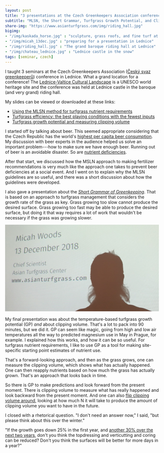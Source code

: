 ```yaml
---
layout: post
title: "3 presentations at the Czech Greenkeepers Association conference"
subtitle: "MLSN, the Short Grammar, Turfgrass Growth Potential, and Clipping Volume"
share-img: "https://www.asianturfgrass.com/img/riding_hall.jpg"
bigimg:
- "/img/kaskada_horse.jpg" : "sculpture, grass roofs, and fine turf at Golf Kaskáda near Brno"
- "/img/micah_13dec.jpg" : "preparing for a presentation in Lednice"
- "/img/riding_hall.jpg" : "The grand baroque riding hall at Lednice"
- "/img/chateau_lednice.jpg" : "Lednice castle in the snow"
tags: [seminar, czech]
---
```


I taught 3 seminars at the Czech Greenkeepers Association ([Český svaz greenkeeperů](http://www.czgreen.com/)) conference in Lednice. What a grand location for a conference! The [Lednice-Valtice Cultural Landscape](https://whc.unesco.org/en/list/763) is a UNESCO world heritage site and the conference was held at Lednice castle in the baroque (and very grand) riding hall.

My slides can be viewed or downloaded at these links:

* [Using the MLSN method for turfgrass nutrient requirements](https://speakerdeck.com/micahwoods/using-the-mlsn-method-for-turfgrass-nutrient-requirements)
* [Turfgrass efficiency: the best playing conditions with the fewest inputs](https://speakerdeck.com/micahwoods/turfgrass-efficiency-the-best-playing-conditions-with-the-fewest-inputs)
* [Turfgrass growth potential and measuring clipping volume](https://speakerdeck.com/micahwoods/turfgrass-growth-potential-and-measuring-clipping-volume)

I started off by talking about beer. This seemed appropriate considering that the Czech Republic has the world's [highest per capita beer consumption](https://en.wikipedia.org/wiki/Beer_in_the_Czech_Republic). My discussion with beer experts in the audience helped us solve an important problem---how to make sure we have enough beer. Running out of beer is an avoidable disaster. So are [nutrient deficiencies](https://speakerdeck.com/micahwoods/using-the-mlsn-method-for-turfgrass-nutrient-requirements?slide=2).

<script async class="speakerdeck-embed" data-slide="2" data-id="01ee80330b834305adfe0d3829c8688b" data-ratio="1.77966101694915" src="//speakerdeck.com/assets/embed.js"></script>

After that start, we discussed how the MSLN approach to making fertilizer recommendations is very much like the approach one takes to prevent beer deficiencies at a social event. And I went on to explain why the MLSN guidelines are so useful, and there was a short discussion about how the guidelines were developed.

I also gave a presentation about the [*Short Grammar of Greenkeeping*](https://leanpub.com/short_grammar_of_greenkeeping). That is based on an approach to turfgrass management that considers the growth rate of the grass as key. Grass growing too slow cannot produce the desired surface. Grass growing too fast may be able to produce the desired surface, but doing it that way requires a lot of work that wouldn't be necessary if the grass was growing slower. 

![seminar preparation](/img/micah_13dec.jpg)

My final presentation was about the temperature-based turfgrass growth potential (GP) *and* about clipping volume. That's a lot to pack into 90 minutes, but we did it. GP can seem like magic, going from high and low air temperatures all the way to predicted magnesium use in May in Prague, for example. I explained how this works, and how it can be so useful. For turfgrass nutrient requirements, I like to use GP as a tool for making site-specific starting point estimates of nutrient use. 

That's a forward-looking approach, and then as the grass grows, one can measure the clipping volume, which shows what has actually happened. One can then reapply nutrients based on how much the grass has actually grown. That's an approach that looks back in time. 

So there is GP to make predictions and look forward from the present moment. There is clipping volume to measure what has really happened and look backward from the present moment. And one can also [flip clipping volume around](https://www.asianturfgrass.com/2017-09-15-flipping-things-around/), looking at how much N it will take to produce the amount of clipping volume you want to have in the future.

I closed with a rhetorical question. "I don't need an answer now," I said, "but please think about this over the winter."

<script async class="speakerdeck-embed" data-slide="67" data-id="2e941c55f91c4e319c561549c2ef210b" data-ratio="1.77966101694915" src="//speakerdeck.com/assets/embed.js"></script>

"If the growth goes down 25% in the first year, and [another 30% over the next two years](https://speakerdeck.com/micahwoods/turfgrass-growth-potential-and-measuring-clipping-volume?slide=67), don't you think the topdressing and verticutting and coring can be reduced? Don't you think the surfaces will be better for more days in a year?"

